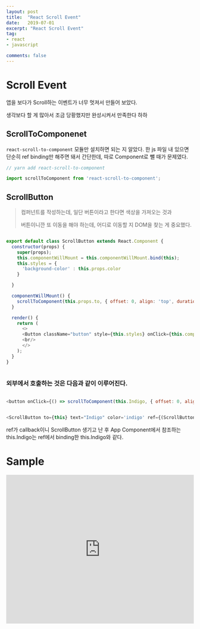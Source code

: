 ```yaml
---
layout: post
title:  "React Scroll Event"
date:   2019-07-01
excerpt: "React Scroll Event"
tag:
- react
- javascript

comments: false
---
```


# Scroll Event

앱을 보다가 Scroll하는 이벤트가 너무 멋져서 만들어 보았다.

생각보다 할 게 많아서 조금 당황했지만 완성시켜서 만족한다 하하

## ScrollToComponenet

<code>react-scroll-to-component</code> 모듈만 설치하면 되는 지 알았다. 한 js 파일 내 있으면 단순히 ref binding만 해주면 돼서 간단한데,
따로 Component로 뺄 때가 문제였다.


``` javascript
// yarn add react-scroll-to-component

import scrollToComponent from 'react-scroll-to-component';


```

## ScrollButton

>컴퍼넌트를 작성하는데, 일단 버튼이라고 한다면 색상을 가져오는 것과
>
> 버튼이니깐 또 이동을 해야 하는데, 어디로 이동할 지 DOM을 찾는 게 중요했다.

``` javascript

export default class ScrollButton extends React.Component {
  constructor(props) {
    super(props);
    this.componentWillMount = this.componentWillMount.bind(this);
    this.styles = {
      'background-color' : this.props.color
    }

  }

  componentWillMount() {
    scrollToComponent(this.props.to, { offset: 0, align: 'top', duration: 500, ease:'inCirc'});
  }

  render() {
    return (
      <>
      <Button className="button" style={this.styles} onClick={this.componentWillMount} variant="primary">{ this.props.text} </Button>
      <br/>
      </>
    );
  }
}



```

### 외부에서 호출하는 것은 다음과 같이 이루어진다.

``` javascript

<button onClick={() => scrollToComponent(this.Indigo, { offset: 0, align: 'bottom', duration: 1500, ease:'inExpo'})}>Go To Indigo</button>


<ScrollButton to={this} text="Indigo" color='indigo' ref={(ScrollButton) => { this.Indigo = ScrollButton; }}>Indigo</ScrollButton>


```

ref가 callback이니 ScrollButton 생기고 난 후 App Component에서 참조하는 this.Indigo는 ref에서 binding한 this.Indigo와 같다.


# Sample


<iframe height="400px" width="100%" src="https://repl.it/@ghk829/navexample?lite=true" scrolling="no" frameborder="no" allowtransparency="true" allowfullscreen="true" sandbox="allow-forms allow-pointer-lock allow-popups allow-same-origin allow-scripts allow-modals"></iframe>

